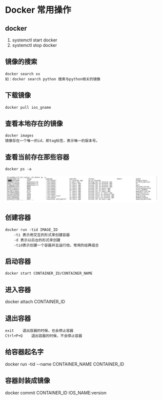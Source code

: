 # Docker 常用操作
## docker
1. systemctl start docker 
2. systemctl stop docker

## 镜像的搜索  
    docker search xx
    如：docker search python 搜索与python相关的镜像
## 下载镜像  
    docker pull ios_gname
    
## 查看本地存在的镜像  
    docker images
    镜像存在一个唯一的id，即tag标签，表示唯一的版本号。
    
## 查看当前存在那些容器 
    docker ps -a
  <img src="pictures/18xokoq4j5j.png" width="600" />
  
## 创建容器 
    docker run -tid IMAGE_ID 
        -ti 表示用交互的形式来创建容器
        -d 表示以后台的形式来创建
        -tid表示创建一个容器并去运行他，常用的经典组合
        
## 启动容器 
    docker start CONTAINER_ID/CONTAINER_NAME 
    
## 进入容器 
docker attach CONTAINER_ID
    
## 退出容器  
    exit    退出容器的时候，也会停止容器
    Ctrl+P+Q    退出容器的时候，不会停止容器
    

## 给容器起名字                                                                                                                                       
docker run -tid --name CONTAINER_NAME CONTAINER_ID
    
## 容器封装成镜像
docker commit   CONTAINER_ID IOS_NAME:version
